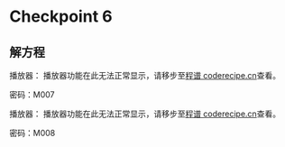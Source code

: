 Checkpoint 6
====
解方程
----
播放器：
<cr type="player" parameters="XMzg1Njc0MzE3Ng=="><notice>播放器功能在此无法正常显示，请移步至[程谱 coderecipe.cn](https://coderecipe.cn/learn/1)查看。</notice></cr>

密码：M007

播放器：
<cr type="player" parameters="XMzg1Njc0MzQ5Mg=="><notice>播放器功能在此无法正常显示，请移步至[程谱 coderecipe.cn](https://coderecipe.cn/learn/1)查看。</notice></cr>

密码：M008
